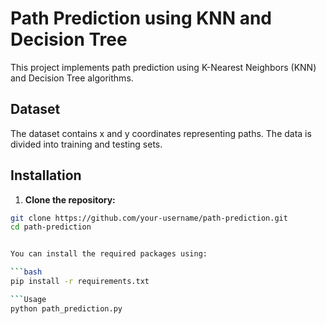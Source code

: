 # Path Prediction using KNN and Decision Tree

This project implements path prediction using K-Nearest Neighbors (KNN) and Decision Tree algorithms.

## Dataset

The dataset contains x and y coordinates representing paths. The data is divided into training and testing sets.


## Installation

1. **Clone the repository:**

```bash
git clone https://github.com/your-username/path-prediction.git
cd path-prediction


You can install the required packages using:

```bash
pip install -r requirements.txt

```Usage
python path_prediction.py

